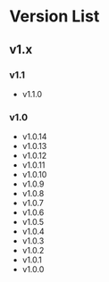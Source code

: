 # Version List

## v1.x

### v1.1

- v1.1.0 <Badge type="tip" text="recommended"/> <Badge text="typescript" type="warning" title="It have some wrong types"/>

### v1.0 <Badge text="obsolete" type="warning"/> <Badge text="typescript" type="warning" title="It have some wrong types"/>

- v1.0.14
- v1.0.13
- v1.0.12
- v1.0.11
- v1.0.10
- v1.0.9
- v1.0.8
- v1.0.7
- v1.0.6
- v1.0.5
- v1.0.4
- v1.0.3
- v1.0.2
- v1.0.1
- v1.0.0 <Badge text="danger" type="danger"/>